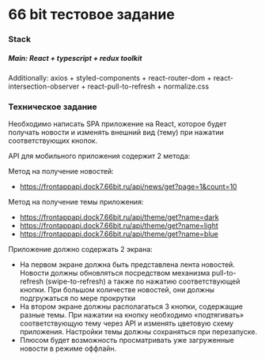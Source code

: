 # 66 bit тестовое задание

### Stack
##### Main: React + typescript + redux toolkit
Additionally: axios + styled-components + react-router-dom + react-intersection-observer + react-pull-to-refresh + normalize.css

### Техническое задание
Необходимо написать SPA приложение на React, которое будет получать новости и изменять внешний вид (тему) при нажатии соответствующих кнопок.

API для мобильного приложения содержит 2 метода:

Метод на получение новостей:  
- https://frontappapi.dock7.66bit.ru/api/news/get?page=1&count=10

Метод на получение темы приложения:
- https://frontappapi.dock7.66bit.ru/api/theme/get?name=dark
- https://frontappapi.dock7.66bit.ru/api/theme/get?name=light
- https://frontappapi.dock7.66bit.ru/api/theme/get?name=blue

Приложение должно содержать 2 экрана:
- На первом экране должна быть представлена лента новостей. Новости должны обновляться посредством механизма pull-to-refresh (swipe-to-refresh) а также по нажатию соответствующей кнопки. При большом количестве новостей, они должны подгружаться по мере прокрутки
- На втором экране должны располагаться 3 кнопки, содержащие разные темы. При нажатии на кнопку необходимо «подтягивать» соответствующую тему через API и изменять цветовую схему приложения. Настройки темы должны сохраняться при перезапуске.
- Плюсом будет возможность просматривать уже загруженные новости в режиме оффлайн.